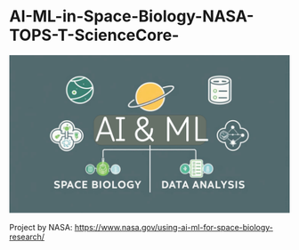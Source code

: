 # AI-ML-in-Space-Biology-NASA-TOPS-T-ScienceCore-
![pic1](https://github.com/shivabioinformatics/AI-ML-in-Space-Biology-NASA-TOPS-T-ScienceCore-/blob/562951c3f44989ba617f6154bbf54073cb7b34ae/AI%20%26%20ML.png)



Project by NASA: https://www.nasa.gov/using-ai-ml-for-space-biology-research/
